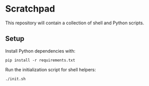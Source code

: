 # Scratchpad

This repository will contain a collection of shell and Python scripts.

## Setup

Install Python dependencies with:

```
pip install -r requirements.txt
```

Run the initialization script for shell helpers:

```
./init.sh
```



